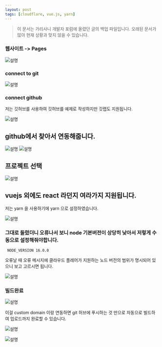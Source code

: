 ```yaml
---
layout: post
tags: [cloudflare, vue.js, yarn]
---
```


> 이 문서는 가리사니 개발자 포럼에 올렸던 글의 백업 파일입니다.
오래된 문서가 많아 현재 상황과 맞지 않을 수 있습니다.

### 웹사이트 -> Pages
![설명](/file/forum/b6170b43-b6cc-4b31-8fbd-a65910402f63.png)

### connect to git
![설명](/file/forum/00d8ddb0-58f4-43fb-b542-ce3a2540f370.png)

### connect github

저는 깃허브를 사용하여 깃허브를 예제로 작성하지만 깃랩도 지원됩니다.

![설명](/file/forum/8ec79508-4f0d-46ee-8e19-b7c11510d99c.png)

## github에서 찾아서 연동해줍니다.
![설명](/file/forum/855ad583-f8e6-419b-be87-772c769115ec.png)
![설명](/file/forum/9b2a94ff-eb78-4293-ad71-9d42a3c41b4c.png)

## 프로젝트 선택
![설명](/file/forum/42bec072-3255-4c02-a7ed-131318c86c08.png)

## vuejs 외에도 react 라던지 여라가지 지원됩니다.

저는 yarn 을 사용하기에 yarn 으로 설정하였습니다.

![설명](/file/forum/3c202450-8688-4aef-9133-aa1691f619c1.png)

### 그대로 돌렸더니 오류나서 보니 node 기본버전이 상당히 낮아서 저렇게 수동으로 설정해줘야합니다.

```
 NODE_VERSION 16.0.0
```

오류날 때 오류 메시지에 클라우드 플레어가 지원하는 노드 버전의 범위가 명시되어 있으니 보고 고르시면 됩니다.

![설명](/file/forum/7d5867cc-8d03-4244-8888-b91389001e58.png)

### 빌드완료

![설명](/file/forum/ae1b8eab-0da2-43cd-bc39-70d690929312.png)

이걸 custom domain 이랑 연동하면 git 허브에 푸시하는 것 만으로 자동으로 빌드하여 업로드까지 완료할 수 있습니다.

![설명](/file/forum/75c6baa5-d14f-478c-ad81-22cb75f6d049.png)

![설명](/file/forum/3ec530fd-8f5c-4d3b-926f-a94e9ad739fd.png)
